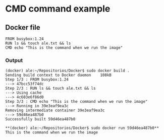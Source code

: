# CMD command example

## Docker file

    FROM busybox:1.24
    RUN ls && touch ale.txt && ls
    CMD echo "This is the command when we run the image"

### Output

    (docker) ale:~/Repositorios/Docker$ sudo docker build .
    Sending build context to Docker daemon    108kB
    Step 1/3 : FROM busybox:1.24
    ---> 47bcc53f74dc
    Step 2/3 : RUN ls && touch ale.txt && ls
    ---> Using cache
    ---> 4c603e6f86d0
    Step 3/3 : CMD echo "This is the command when we run the image"
    ---> Running in 39e3eaf9ea3c
    Removing intermediate container 39e3eaf9ea3c
    ---> 59d46ea487b0
    Successfully built 59d46ea487b0

    **(docker) ale:~/Repositorios/Docker$ sudo docker run 59d46ea487b0**
    This is the command when we run the image
